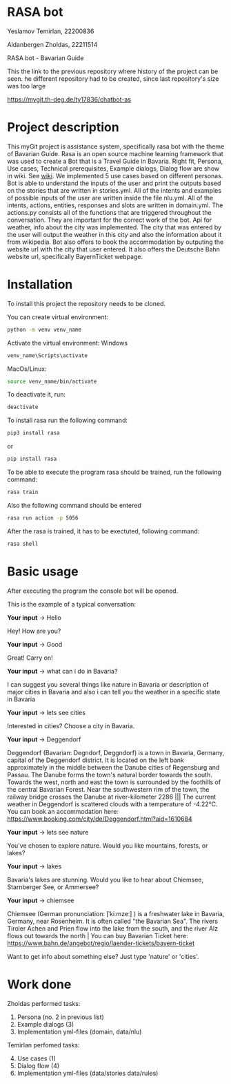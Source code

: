 # RASA bot

Yeslamov Temirlan, 22200836

Aldanbergen Zholdas, 22211514

RASA bot - Bavarian Guide

This the link to the previous repository where history of the project can be seen. he different repository had to be created, since last repository's size was too large

https://mygit.th-deg.de/ty17836/chatbot-as

# Project description

This myGit project is assistance system, specifically rasa bot with the theme of Bavarian Guide. Rasa is an open source machine learning framework that was used to create a Bot that is a Travel Guide in Bavaria. Right fit, Persona, Use cases, Technical prerequisites, Example dialogs, Dialog flow are show in wiki. See [wiki](https://mygit.th-deg.de/ty17836/chatbot-as/-/wikis/home). We implemented 5 use cases based on different personas. Bot is able to understand the inputs of the user and print the outputs based on the stories that are written in stories.yml. All of the intents and examples of possible inputs of the user are written inside the file nlu.yml. All of the intents, actions, entities, responses and slots are written in domain.yml. The actions.py consists all of the functions that are triggered throughout the conversation. They are important for the correct work of the bot. Api for weather, info about the city was implemented. The city that was entered by the user will output the weather in this city and also the information about it from wikipedia. Bot also offers to book the accommodation by outputing the website url with the city that user entered. It also offers the Deutsche Bahn website url, specifically BayernTicket webpage.  

# Installation

To install this project the repository needs to be cloned. 

You can create virtual environment:

```bash
python -m venv venv_name
```

Activate the virtual environment: Windows

```bash
venv_name\Scripts\activate
```

MacOs/Linux:

```bash
source venv_name/bin/activate
```

To deactivate it, run:

```bash
deactivate
```

To install rasa run the following command: 
```bash
pip3 install rasa
```
or 
```bash
pip install rasa
```
To be able to execute the program rasa should be trained, run the following command:
```bash
rasa train
```
Also the following command should be entered
```bash
rasa run action -p 5056
```

After the rasa is trained, it has to be exectuted, following command:
```bash
rasa shell
```

# Basic usage

After executing the program the console bot will be opened. 

This is the example of a typical conversation:

**Your input** ->  Hello                                                 

Hey! How are you?

**Your input** -> Good

Great! Carry on!

**Your input** -> what can i do in Bavaria?                                       

I can suggest you several things like nature in Bavaria or description of major cities in Bavaria and also i can tell you the weather in a specific state in Bavaria

**Your input** -> lets see cities                                               

Interested in cities? Choose a city in Bavaria.

**Your input** -> Deggendorf                                       

Deggendorf (Bavarian: Degndorf, Deggndorf) is a town in Bavaria, Germany, capital of the Deggendorf district.
It is located on the left bank approximately in the middle between the Danube cities of Regensburg and Passau. The Danube forms the town's natural border towards the south. Towards the west, north and east the town is surrounded by the foothills of the central Bavarian Forest.
Near the southwestern rim of the town, the railway bridge crosses the Danube at river-kilometer 2286 ||| The current weather in Deggendorf is scattered clouds with a temperature of -4.22°C.
 You can book an accommodation here: https://www.booking.com/city/de/Deggendorf.html?aid=1610684

**Your input** -> lets see nature                                               

You've chosen to explore nature. Would you like mountains, forests, or lakes?  

**Your input** -> lakes              

Bavaria's lakes are stunning. Would you like to hear about Chiemsee, Starnberger See, or Ammersee?

**Your input** -> chiemsee        
                                                
Chiemsee (German pronunciation: [ˈkiːmzeː] ) is a freshwater lake in Bavaria, Germany, near Rosenheim. It is often called "the Bavarian Sea". The rivers Tiroler Achen and Prien flow into the lake from the south, and the river Alz flows out towards the north | You can buy Bavarian Ticket here: https://www.bahn.de/angebot/regio/laender-tickets/bayern-ticket

Want to get info about something else? Just type 'nature' or 'cities'.

# Work done

Zholdas performed tasks:

1) Persona (no. 2 in previous list)
2) Example dialogs (3)
3) Implementation yml-files (domain, data/nlu)

Temirlan perfomed tasks:

4) Use cases (1)
5) Dialog flow (4)
6) Implementation yml-files (data/stories data/rules)
